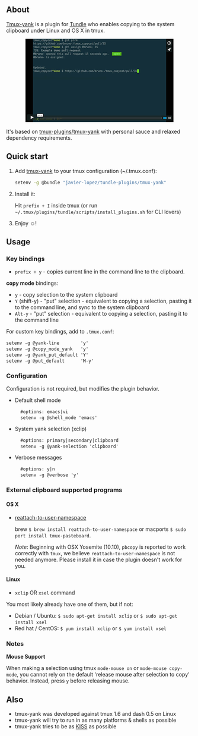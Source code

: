 ## About

[Tmux-yank](https://github.com/javier-lopez/tundle-plugins/tree/master/tmux-yank) is a plugin for [Tundle](https://github.com/javier-lopez/tundle) who enables copying to the system clipboard under Linux and OS X in tmux.

<p align="center">
<a href="https://vimeo.com/102039099" target="_blank"><img src="./img/screencast_img.png" alt="tmux-yank video"/></a>
</p>

It's based on [tmux-plugins/tmux-yank](https://github.com/tmux-plugins/tmux-yank) with personal sauce and relaxed dependency requirements.

## Quick start

1. Add [tmux-yank](https://github.com/javier-lopez/tundle-plugins/tree/master/tmux-yank) to your tmux  configuration (~/.tmux.conf):

   ```sh
   setenv -g @bundle "javier-lopez/tundle-plugins/tmux-yank"
   ```

2. Install it:

   Hit `prefix + I` inside tmux (or run `~/.tmux/plugins/tundle/scripts/install_plugins.sh` for CLI lovers)

3. Enjoy ☺!

## Usage

### Key bindings

- `prefix + y` - copies current line in the command line to the clipboard.

**copy mode** bindings:

- `y` - copy selection to the system clipboard
- `Y` (shift-y) - "put" selection - equivalent to copying a selection, pasting it to the command line, and sync to the system clipboard
- `Alt-y` - "put" selection - equivalent to copying a selection, pasting it to the command line

For custom key bindings, add to `.tmux.conf`:

    setenv -g @yank-line        'y'
    setenv -g @copy_mode_yank   'y'
    setenv -g @yank_put_default 'Y'
    setenv -g @put_default      'M-y'

### Configuration

Configuration is not required, but modifies the plugin behavior.

- Default shell mode

        #options: emacs|vi
        setenv -g @shell_mode 'emacs'

- System yank selection (xclip)

        #options: primary|secondary|clipboard
        setenv -g @yank-selection 'clipboard'

- Verbose messages

        #options: y|n
        setenv -g @verbose 'y'

### External clipboard supported programs

#### OS X

- [reattach-to-user-namespace](https://github.com/ChrisJohnsen/tmux-MacOSX-pasteboard)

  brew `$ brew install reattach-to-user-namespace` or
  macports `$ sudo port install tmux-pasteboard`.

  *Note*: Beginning with OSX Yosemite (10.10), `pbcopy` is reported to work
  correctly with `tmux`, we believe `reattach-to-user-namespace` is not
  needed anymore. Please install it in case the plugin doesn't work for you.

#### Linux

- `xclip` OR `xsel` command

You most likely already have one of them, but if not:

  - Debian / Ubuntu: `$ sudo apt-get install xclip` or `$ sudo apt-get install xsel`
  - Red hat / CentOS: `$ yum install xclip` or `$ yum install xsel`

### Notes

**Mouse Support**

When making a selection using tmux `mode-mouse on` or `mode-mouse copy-mode`,
you cannot rely on the default 'release mouse after selection to copy' behavior.
Instead, press `y` before releasing mouse.

## Also

* tmux-yank was developed against tmux 1.6 and dash 0.5 on Linux
* tmux-yank will try to run in as many platforms & shells as possible
* tmux-yank tries to be as [KISS](http://en.wikipedia.org/wiki/KISS_principle) as possible
